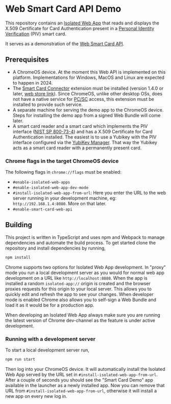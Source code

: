 # Web Smart Card API Demo

This repository contains an
[Isolated Web App](https://github.com/WICG/isolated-web-apps/blob/main/README.md)
that reads and displays the X.509 Certificate for Card Authentication present in
a [Personal Identity Verification] (PIV) smart card.

It serves as a demonstration of the [Web Smart Card API].

## Prerequisites

* A ChromeOS device. At the moment this Web API is implemented on this platform.
  Implementations for Windows, MacOS and Linux are expected to happen in 2024.
* The [Smart Card Connector] extension must be installed (version 1.4.0 or later,
  [web store link](https://chromewebstore.google.com/detail/smart-card-connector/khpfeaanjngmcnplbdlpegiifgpfgdco)).
  Since ChromeOS, unlike other desktop OSs, does not have a native service for
  [PC/SC] access, this extension must be installed to provide such service.
* A separate machine for serving the demo app to the ChromeOS device. Steps for
  installing the demo app from a signed Web Bundle will come later.
* A smart card reader and a smart card which implements the PIV interface ([NIST SP 800-73-4])
  and has a X.509 Certificate for Card Authentication installed. The easiest is
  to use a Yubikey with the PIV interface configured via the [YubiKey Manager].
  That way the Yubikey acts as a smart card reader with a permanently present
  card.

### Chrome flags in the target ChromeOS device

The following flags in `chrome://flags` must be enabled:
* `#enable-isolated-web-apps`
* `#enable-isolated-web-app-dev-mode`
* `#install-isolated-web-app-from-url`: Here you enter the URL to the web server
  running in your development machine, eg: `http://192.168.1.4:8080`. More on
  that later.
* `#enable-smart-card-web-api`

## Building

This project is written in TypeScript and uses npm and Webpack to manage
dependencies and automate the build process. To get started clone the
repository and install dependencies by running,

```sh
npm install
```

Chrome supports two options for Isolated Web App development. In "proxy" mode
you run a local development server as you would for normal web app development
on a URL like `http://localhost:8080`. When the app is installed a random
`isolated-app://` origin is created and the browser proxies requests for this
origin to your local server. This allows you to quickly edit and refresh the
app to see your changes. When developer mode is enabled Chrome also allows you
to self-sign a Web Bundle and load it as it would be for a production app.

When developing an Isolated Web App always make sure you are running the latest
version of Chrome dev-channel as the feature is under active development.

### Running with a development server

To start a local development server run,

```sh
npm run start
```

Then log into your ChromeOS device. It will automatically install the Isolated
Web App served by the URL set in `#install-isolated-web-app-from-url`. After a
couple of seconds you should see the "Smart Card Demo" app available in the
launcher as a newly installed app. Now you can remove that URL from
`#install-isolated-web-app-from-url`, otherwise it will install a new app on
every new log in.

[Web Smart Card API]: https://wicg.github.io/web-smart-card/
[PC/SC]: https://en.wikipedia.org/wiki/PC/SC
[Smart Card Connector]: https://github.com/GoogleChromeLabs/chromeos_smart_card_connector
[NIST SP 800-73-4]: https://csrc.nist.gov/pubs/sp/800/73/4/upd1/final
[Personal Identity Verification]: https://en.wikipedia.org/wiki/FIPS_201 
[YubiKey Manager]: https://developers.yubico.com/yubikey-manager-qt/
